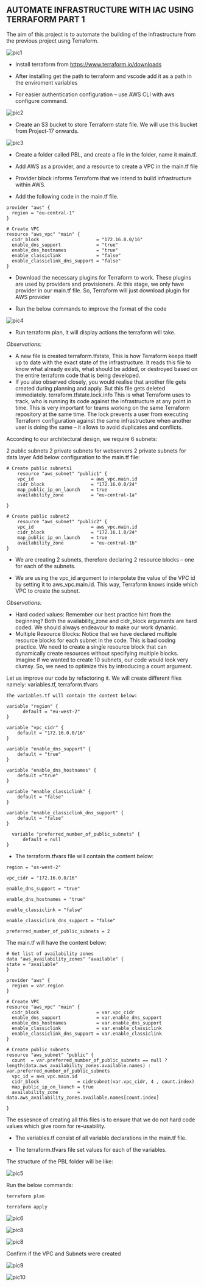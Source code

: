 ## __AUTOMATE INFRASTRUCTURE WITH IAC USING TERRAFORM PART 1__


The aim of this project is to automate the building of the infrastructure from the previous project usng Terraform.


![pic1](./images/pic1.png)

- Install terraform from https://www.terraform.io/downloads

- After installing get the path to terraform and vscode add it as a path in the enviroment variables


- For easier authentication configuration – use AWS CLI with aws configure command.

![pic2](./images/pic2.png)

- Create an S3 bucket to store Terraform state file. We will use this bucket from Project-17 onwards.

![pic3](./images/pic3.png)

- Create a folder called PBL, and create a file in the folder, name it main.tf.

- Add AWS as a provider, and a resource to create a VPC in the main.tf file

- Provider block informs Terraform that we intend to build infrastructure within AWS.

- Add the following code in the main.tf file.

```
provider "aws" {
  region = "eu-central-1"
}

# Create VPC
resource "aws_vpc" "main" {
  cidr_block                     = "172.16.0.0/16"
  enable_dns_support             = "true"
  enable_dns_hostnames           = "true"
  enable_classiclink             = "false"
  enable_classiclink_dns_support = "false"
}
```

- Download the necessary plugins for Terraform to work. These plugins are used by providers and provisioners. At this stage, we only have provider in our main.tf file. So, Terraform will just download plugin for AWS provider

- Run the below commands to improve the format of the code

![pic4](./images/pic4.png)

- Run terraform plan, it will display actions the terraform will take.

*Observations:*

- A new file is created terraform.tfstate, This is how Terraform keeps itself up to date with the exact state of the infrastructure. It reads this file to know what already exists, what should be added, or destroyed based on the entire terraform code that is being developed.
- If you also observed closely, you would realise that another file gets created during planning and apply. But this file gets deleted immediately. terraform.tfstate.lock.info This is what Terraform uses to track, who is running its code against the infrastructure at any point in time. This is very important for teams working on the same Terraform repository at the same time. The lock prevents a user from executing Terraform configuration against the same infrastructure when another user is doing the same – it allows to avoid duplicates and conflicts.

According to our architectural design, we require 6 subnets:

2 public subnets
2 private subnets for webservers
2 private subnets for data layer
Add below configuration to the main.tf file:

```
# Create public subnets1
    resource "aws_subnet" "public1" {
    vpc_id                     = aws_vpc.main.id
    cidr_block                 = "172.16.0.0/24"
    map_public_ip_on_launch    = true
    availability_zone          = "eu-central-1a"

}

# Create public subnet2
    resource "aws_subnet" "public2" {
    vpc_id                     = aws_vpc.main.id
    cidr_block                 = "172.16.1.0/24"
    map_public_ip_on_launch    = true
    availability_zone          = "eu-central-1b"
}
```

- We are creating 2 subnets, therefore declaring 2 resource blocks – one for each of the subnets.

- We are using the vpc_id argument to interpolate the value of the VPC id by setting it to aws_vpc.main.id. This way, Terraform knows inside which VPC to create the subnet.

*Observations:*

- Hard coded values: Remember our best practice hint from the beginning? Both the availability_zone and cidr_block arguments are hard coded. We should always endeavour to make our work dynamic.
- Multiple Resource Blocks: Notice that we have declared multiple resource blocks for each subnet in the code. This is bad coding practice. We need to create a single resource block that can dynamically create resources without specifying multiple blocks. Imagine if we wanted to create 10 subnets, our code would look very clumsy. So, we need to optimize this by introducing a count argument.


Let us improve our code by refactoring it. We will create different files namely: variables.tf, terraform.tfvars

```
The variables.tf will contain the content below:

variable "region" {
      default = "eu-west-2"
}

variable "vpc_cidr" {
    default = "172.16.0.0/16"
}

variable "enable_dns_support" {
    default = "true"
}

variable "enable_dns_hostnames" {
    default ="true" 
}

variable "enable_classiclink" {
    default = "false"
}

variable "enable_classiclink_dns_support" {
    default = "false"
}

  variable "preferred_number_of_public_subnets" {
      default = null
}
```

- The terraform.tfvars file will contain the content below:

```
region = "us-west-2"

vpc_cidr = "172.16.0.0/16" 

enable_dns_support = "true" 

enable_dns_hostnames = "true"  

enable_classiclink = "false" 

enable_classiclink_dns_support = "false" 

preferred_number_of_public_subnets = 2
```

The main.tf will have the content below:

```
# Get list of availability zones
data "aws_availability_zones" "available" {
state = "available"
}

provider "aws" {
  region = var.region
}

# Create VPC
resource "aws_vpc" "main" {
  cidr_block                     = var.vpc_cidr
  enable_dns_support             = var.enable_dns_support
  enable_dns_hostnames           = var.enable_dns_support
  enable_classiclink             = var.enable_classiclink
  enable_classiclink_dns_support = var.enable_classiclink
}

# Create public subnets
resource "aws_subnet" "public" {
  count  = var.preferred_number_of_public_subnets == null ? length(data.aws_availability_zones.available.names) : var.preferred_number_of_public_subnets   
  vpc_id = aws_vpc.main.id
  cidr_block              = cidrsubnet(var.vpc_cidr, 4 , count.index)
  map_public_ip_on_launch = true
  availability_zone       = data.aws_availability_zones.available.names[count.index]

}
```

The essesnce of creating all this files is to ensure that we do not hard code values which give room for re-usability.

- The variables.tf consist of all variable declarations in the main.tf file.

- The terraform.tfvars file set values for each of the variables.


The structure of the PBL folder will be like:


![pic5](./images/pic5.png)

Run the below commands:

```
terraform plan 

terraform apply
```
![pic6](./images/pic6.png)

![pic8](./images/pic8.png)

![pic8](./images/pic8.png)

 Confirm if the VPC and Subnets were created

![pic9](./images/pic9.png)


![pic10](./images/pic10.png)

